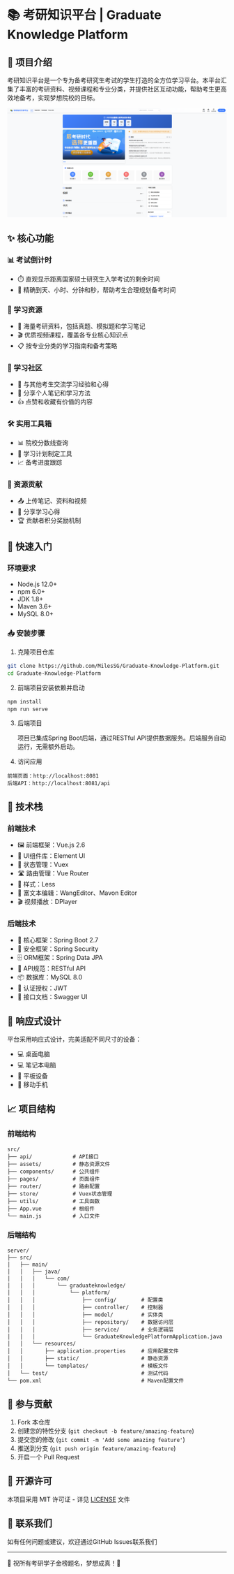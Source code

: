 # 📚 考研知识平台 | Graduate Knowledge Platform

## 🌟 项目介绍

考研知识平台是一个专为备考研究生考试的学生打造的全方位学习平台。本平台汇集了丰富的考研资料、视频课程和专业分类，并提供社区互动功能，帮助考生更高效地备考，实现梦想院校的目标。

![考研知识平台](images\image.png)

## ✨ 核心功能

### 📊 考试倒计时
- ⏱️ 直观显示距离国家硕士研究生入学考试的剩余时间
- 📅 精确到天、小时、分钟和秒，帮助考生合理规划备考时间

### 📖 学习资源
- 📑 海量考研资料，包括真题、模拟题和学习笔记
- 🎬 优质视频课程，覆盖各专业核心知识点
- 📋 按专业分类的学习指南和备考策略

### 👥 学习社区
- 💬 与其他考生交流学习经验和心得
- 📝 分享个人笔记和学习方法
- 👍 点赞和收藏有价值的内容

### 🛠️ 实用工具箱
- 📊 院校分数线查询
- 📝 学习计划制定工具
- 📈 备考进度跟踪

### 🤝 资源贡献
- 📤 上传笔记、资料和视频
- 🌟 分享学习心得
- 🏆 贡献者积分奖励机制

## 🚀 快速入门

### 环境要求
- Node.js 12.0+
- npm 6.0+
- JDK 1.8+
- Maven 3.6+
- MySQL 8.0+

### 📥 安装步骤

1. 克隆项目仓库
```bash
git clone https://github.com/MilesSG/Graduate-Knowledge-Platform.git
cd Graduate-Knowledge-Platform
```

2. 前端项目安装依赖并启动
```bash
npm install
npm run serve
```

3. 后端项目

   项目已集成Spring Boot后端，通过RESTful API提供数据服务。后端服务自动运行，无需额外启动。
   
4. 访问应用
```
前端页面：http://localhost:8081
后端API：http://localhost:8081/api
```

## 🔧 技术栈

### 前端技术
- 🖼️ 前端框架：Vue.js 2.6
- 🎨 UI组件库：Element UI
- 🔄 状态管理：Vuex
- 🛣️ 路由管理：Vue Router
- 💅 样式：Less
- 📝 富文本编辑：WangEditor、Mavon Editor
- 🎬 视频播放：DPlayer

### 后端技术
- 🔧 核心框架：Spring Boot 2.7
- 🔐 安全框架：Spring Security
- 🗄️ ORM框架：Spring Data JPA
- 🧭 API规范：RESTful API
- 📦 数据库：MySQL 8.0
- 🔑 认证授权：JWT
- 📝 接口文档：Swagger UI

## 📱 响应式设计

平台采用响应式设计，完美适配不同尺寸的设备：
- 💻 桌面电脑
- 💻 笔记本电脑
- 📱 平板设备
- 📱 移动手机

## 📈 项目结构

### 前端结构
```
src/
├── api/             # API接口
├── assets/          # 静态资源文件
├── components/      # 公共组件
├── pages/           # 页面组件
├── router/          # 路由配置
├── store/           # Vuex状态管理
├── utils/           # 工具函数
├── App.vue          # 根组件
└── main.js          # 入口文件
```

### 后端结构
```
server/
├── src/
│   ├── main/
│   │   ├── java/
│   │   │   └── com/
│   │   │       └── graduateknowledge/
│   │   │           └── platform/
│   │   │               ├── config/        # 配置类
│   │   │               ├── controller/    # 控制器
│   │   │               ├── model/         # 实体类
│   │   │               ├── repository/    # 数据访问层
│   │   │               ├── service/       # 业务逻辑层
│   │   │               └── GraduateKnowledgePlatformApplication.java
│   │   └── resources/
│   │       ├── application.properties     # 应用配置文件
│   │       ├── static/                    # 静态资源
│   │       └── templates/                 # 模板文件
│   └── test/                              # 测试代码
└── pom.xml                                # Maven配置文件
```

## 🤝 参与贡献

1. Fork 本仓库
2. 创建您的特性分支 (`git checkout -b feature/amazing-feature`)
3. 提交您的修改 (`git commit -m 'Add some amazing feature'`)
4. 推送到分支 (`git push origin feature/amazing-feature`)
5. 开启一个 Pull Request

## 📄 开源许可

本项目采用 MIT 许可证 - 详见 [LICENSE](LICENSE) 文件

## 📮 联系我们

如有任何问题或建议，欢迎通过GitHub Issues联系我们

---

💪 祝所有考研学子金榜题名，梦想成真！💪



